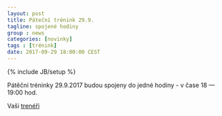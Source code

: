 ```yaml
---
layout: post
title: Páteční trénink 29.9.
tagline: spojené hodiny
group : news
categories: [novinky]
tags : [trénink]
date: 2017-09-29 18:00:00 CEST
---
```

{% include JB/setup %}

Pátěční tréninky 29.9.2017 budou spojeny do jedné hodiny - v čase 18 &mdash; 19:00 hod.

Vaši [trenéři](/treneri)
